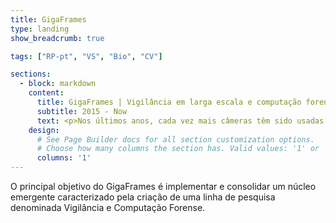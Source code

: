 ```yaml
---
title: GigaFrames
type: landing
show_breadcrumb: true

tags: ["RP-pt", "VS", "Bio", "CV"]

sections:
  - block: markdown
    content:
      title: GigaFrames | Vigilância em larga escala e computação forense
      subtitle: 2015 - Now
      text: <p>Nos últimos anos, cada vez mais câmeras têm sido usadas para monitorar grandes cidades. Se por um lado as câmeras de vigilância fornecem uma grande quantidade de dados visuais, por outro lado, a análise desses dados torna-se um grande desafio quando feita manualmente. Desta forma, o tratamento automático destes dados torna-se essencial, de forma a auxiliar os agentes de segurança na prevenção de crimes (vigilância) e na procura de provas em casos onde crimes já ocorreram (computação forense). Portanto, o momento em que ocorre um evento (por exemplo, um crime) marca uma ligação importante entre as duas áreas. O principal objetivo deste projeto é implementar e consolidar um núcleo emergente caracterizado pela criação de uma linha de pesquisa denominada Vigilância e Computação Forense. Essa linha, inédita no Brasil e formada por pesquisadores da UFMG, UFOP e UNICAMP, terá como foco o desenvolvimento de técnicas de visão computacional e de aprendizado de máquina para realizar monitoramento ambiental e análise forense digital a partir de grandes volumes de dados capturados por meio de câmeras de vigilância. Formada por seis pesquisadores das três instituições, a equipe conta com dois pesquisadores de produtividade nível 2 do CNPq. Apesar de jovens médicos, os integrantes da equipe coordenam projetos promovidos por órgãos governamentais e empresas, e têm publicado nos principais congressos e periódicos da área. Além disso, existe um extenso histórico de colaboração entre os membros da equipe, tanto na área de vigilância quanto na área de informática forense.
    design:
      # See Page Builder docs for all section customization options.
      # Choose how many columns the section has. Valid values: '1' or '2'.
      columns: '1'
---
```


O principal objetivo do GigaFrames é implementar e consolidar um núcleo emergente caracterizado pela criação de uma linha de pesquisa denominada Vigilância e Computação Forense.